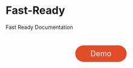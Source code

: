 # Fast-Ready
Fast Ready Documentation

<a href="https://abdallah-shaltout.github.io/fast-ready/" style="background-color:#E14D2A;display:block;padding:10px 40px;color:#fff;width:fit-content;border-radius:900px;font-size:20px;text-decoration:none;margin:40px auto;">Demo</a>
